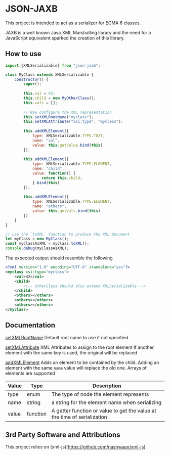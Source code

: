 # JSON-JAXB
This project is intended to act as a serializer for ECMA 6 classes.

JAXB is a well known Java XML Marshalling library and the need for a JavaScript
equivalent sparked the creation of this library.

## How to use

```javascript
import {XMLSerializable} from "json-jaxb";

class MyClass extends XMLSerializable {
    constructor() {
        super();
    
        this.val = 42;
        this.child = new MyOtherClass();
        this.vals = [];
        
        // Now configure the XML representation
        this.setXMLRootName("myclass");
        this.setXMLAttribute("xsi:type", "myclass");
        
        this.addXMLElement({
            type: XMLSerializable.TYPE.TEXT,
            name: "val",
            value: this.getValue.bind(this)
        });
        
        this.addXMLElement({
            type: XMLSerializable.TYPE.ELEMENT,
            name: "child",
            value: function() {
                return this.child;
            }.bind(this)
        });
        
        this.addXMLElement({
            type: XMLSerializable.TYPE.ELEMENT,
            name: "others",
            value: this.getVals.bind(this)
        })
    }
}

// use the `toXML` function to produce the XML document
let myClass = new MyClass();
const myClassAsXML = myClass.toXML();
console.debug(myClassAsXML);
```

The expected output should resemble the following

```xml
<?xml version="1.0" encoding="UTF-8" standalone="yes"?>
<myclass xsi:type="myclass">
    <val>42</val>
    <child>
        <!-- otherClass should also extend XMLSerializable -->
    </child>
    <others></others>
    <others></others>
    <others></others>
</myclass>
```

## Documentation

[setXMLRootName](#)
Default root name to use if not specified

[setXMLAttribute](#)
XML Attributes to assign to the root element
If another element with the same key is used, the original will be replaced 

[addXMLElement](#)
Adds an element to be contained by the child.
Adding an element with the same `name` value will replace the old one. Arrays of 
elements are supported

|Value | Type| Description|
|------|-----|------------|
|type | enum | The type of node the element represents|
|name | string | a string for the element name when serializing  |
|value | function | A getter function or value to get the value at the time of serialization|

## 3rd Party Software and Attributions
This project relies on (xml-js)[https://github.com/nashwaan/xml-js]
